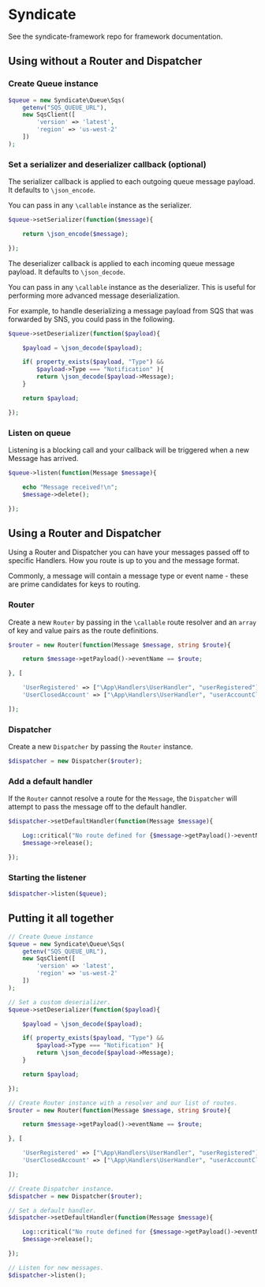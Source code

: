 # Syndicate

See the syndicate-framework repo for framework documentation.

## Using without a Router and Dispatcher

### Create Queue instance
```php
$queue = new Syndicate\Queue\Sqs(
    getenv("SQS_QUEUE_URL"),
    new SqsClient([
        'version' => 'latest',
        'region' => 'us-west-2'
    ])
);
```

### Set a serializer and deserializer callback (optional)

The serializer callback is applied to each outgoing queue message payload. It defaults to ```\json_encode```.

You can pass in any ```\callable``` instance as the serializer.

```php
$queue->setSerializer(function($message){

    return \json_encode($message);

});
```

The deserializer callback is applied to each incoming queue message payload. It defaults to ```\json_decode```.

You can pass in any ```\callable``` instance as the deserializer. This is useful for performing more advanced
message deserialization.

For example, to handle deserializing a message payload from SQS that was forwarded by SNS, you could pass in
the following.

```php
$queue->setDeserializer(function($payload){

    $payload = \json_decode($payload);

    if( property_exists($payload, "Type") &&
        $payload->Type === "Notification" ){
        return \json_decode($payload->Message);
    }

    return $payload;

});
```

### Listen on queue

Listening is a blocking call and your callback will be triggered when a new Message has arrived.

```php
$queue->listen(function(Message $message){

    echo "Message received!\n";
    $message->delete();

});
```

## Using a Router and Dispatcher

Using a Router and Dispatcher you can have your messages passed off to specific Handlers. How you route is up to you and the message format.

Commonly, a message will contain a message type or event name - these are prime candidates for keys to routing.

### Router
Create a new ```Router``` by passing in the ```\callable``` route resolver and an ```array``` of key and value pairs as the route definitions.

```php
$router = new Router(function(Message $message, string $route){

    return $message->getPayload()->eventName == $route;

}, [

    'UserRegistered' => ["\App\Handlers\UserHandler", "userRegistered"],
    'UserClosedAccount' => ["\App\Handlers\UserHandler", "userAccountClosed"]

]);
```

### Dispatcher
Create a new ```Dispatcher``` by passing the ```Router``` instance.

```php
$dispatcher = new Dispatcher($router);
```

### Add a default handler
If the ```Router``` cannot resolve a route for the ```Message```, the ```Dispatcher``` will attempt to pass the message off to the default handler.

```php
$dispatcher->setDefaultHandler(function(Message $message){

    Log::critical("No route defined for {$message->getPayload()->eventName}!");
    $message->release();

});
```

### Starting the listener
```php
$dispatcher->listen($queue);
```

## Putting it all together
```php
// Create Queue instance
$queue = new Syndicate\Queue\Sqs(
    getenv("SQS_QUEUE_URL"),
    new SqsClient([
        'version' => 'latest',
        'region' => 'us-west-2'
    ])
);

// Set a custom deserializer.
$queue->setDeserializer(function($payload){

    $payload = \json_decode($payload);

    if( property_exists($payload, "Type") &&
        $payload->Type === "Notification" ){
        return \json_decode($payload->Message);
    }

    return $payload;

});

// Create Router instance with a resolver and our list of routes.
$router = new Router(function(Message $message, string $route){

    return $message->getPayload()->eventName == $route;

}, [

    'UserRegistered' => ["\App\Handlers\UserHandler", "userRegistered"],
    'UserClosedAccount' => ["\App\Handlers\UserHandler", "userAccountClosed"]

]);

// Create Dispatcher instance.
$dispatcher = new Dispatcher($router);

// Set a default handler.
$dispatcher->setDefaultHandler(function(Message $message){

    Log::critical("No route defined for {$message->getPayload()->eventName}!");
    $message->release();

});

// Listen for new messages.
$dispatcher->listen();
```